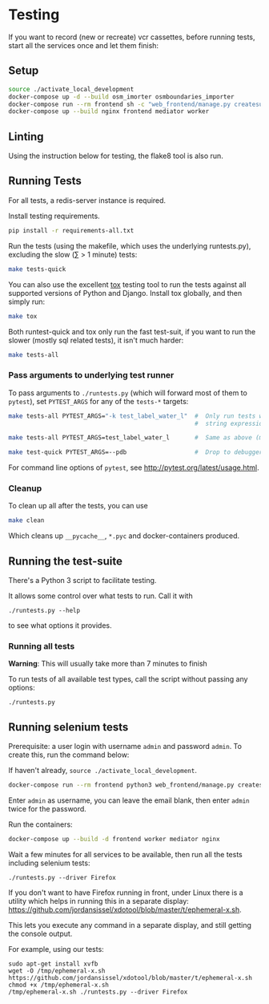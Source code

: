 # Testing

If you want to record (new or recreate) vcr cassettes, before running tests,
start all the services once and let them finish:

## Setup

```bash
source ./activate_local_development
docker-compose up -d --build osm_imorter osmboundaries_importer
docker-compose run --rm frontend sh -c "web_frontend/manage.py createsuperuser"  # enter admin as username and password
docker-compose up --build nginx frontend mediator worker
```

## Linting

Using the instruction below for testing, the flake8 tool is also run.

## Running Tests

For all tests, a redis-server instance is required.

Install testing requirements.

```bash
pip install -r requirements-all.txt
```

Run the tests (using the makefile, which uses the underlying runtests.py), excluding the slow (&sum; > 1 minute) tests:

```bash
make tests-quick
```

You can also use the excellent [tox](http://tox.readthedocs.org/en/latest/) testing tool to run the tests against all supported versions of Python and Django. Install tox globally, and then simply run:

```bash
make tox
```

Both runtest-quick and tox only run the fast test-suit, if you want to run the slower (mostly sql related tests), it isn't much harder:

```bash
make tests-all
```

### Pass arguments to underlying test runner
To pass arguments to `./runtests.py` (which will forward most of them to `pytest`), set `PYTEST_ARGS` for any of the `tests-*` targets:
```bash
make tests-all PYTEST_ARGS="-k test_label_water_l"  #  Only run tests with names that match the
                                                    #  string expression "test_label_water_l".

make tests-all PYTEST_ARGS=test_label_water_l       #  Same as above (magic of ./runtests.py)

make test-quick PYTEST_ARGS=--pdb                   #  Drop to debugger upon each test failure.
```
For command line options of `pytest`, see http://pytest.org/latest/usage.html.

### Cleanup
To clean up all after the tests, you can use

```bash
make clean
```

Which cleans up `__pycache__`, `*.pyc` and docker-containers produced.

## Running the test-suite

There's a Python 3 script to facilitate testing.

It allows some control over what tests to run. Call it with
```shell
./runtests.py --help
```
to see what options it provides.

### Running all tests

**Warning**: This will usually take more than 7 minutes to finish

To run tests of all available test types, call the script without passing any options:

```shell
./runtests.py
```

## Running selenium tests

Prerequisite: a user login with username `admin` and password `admin`. To create this, run the command below:

If haven't already, `source ./activate_local_development`.

```bash
docker-compose run --rm frontend python3 web_frontend/manage.py createsuperuser
```
Enter `admin` as username, you can leave the email blank, then enter `admin` twice for the password.

Run the containers:

```bash
docker-compose up --build -d frontend worker mediator nginx
```

Wait a few minutes for all services to be available, then run all the tests including selenium tests: 

```shell
./runtests.py --driver Firefox
```

If you don't want to have Firefox running in front, under Linux there is a utility which helps in running
this in a separate display: https://github.com/jordansissel/xdotool/blob/master/t/ephemeral-x.sh.

This lets you execute any command in a separate display, and still getting the console output.

For example, using our tests:

```
sudo apt-get install xvfb
wget -O /tmp/ephemeral-x.sh https://github.com/jordansissel/xdotool/blob/master/t/ephemeral-x.sh
chmod +x /tmp/ephemeral-x.sh
/tmp/ephemeral-x.sh ./runtests.py --driver Firefox
```
